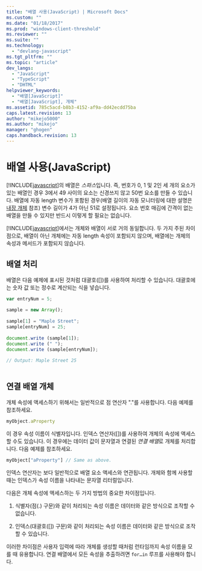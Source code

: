 ```yaml
---
title: "배열 사용(JavaScript) | Microsoft Docs"
ms.custom: ""
ms.date: "01/18/2017"
ms.prod: "windows-client-threshold"
ms.reviewer: ""
ms.suite: ""
ms.technology: 
  - "devlang-javascript"
ms.tgt_pltfrm: ""
ms.topic: "article"
dev_langs: 
  - "JavaScript"
  - "TypeScript"
  - "DHTML"
helpviewer_keywords: 
  - "배열[JavaScript]"
  - "배열[JavaScript], 개체"
ms.assetid: 785c5acd-b8b3-4152-af9a-dd42ecdd75ba
caps.latest.revision: 13
author: "mikejo5000"
ms.author: "mikejo"
manager: "ghogen"
caps.handback.revision: 13
---
```

# 배열 사용(JavaScript)
[!INCLUDE[javascript](../../javascript/includes/javascript-md.md)]의 배열은 *스파스*입니다.  즉, 번호가 0, 1 및 2인 세 개의 요소가 있는 배열인 경우 3에서 49 사이의 요소는 신경쓰지 않고 50번 요소를 만들 수 있습니다.  배열에 자동 length 변수가 포함된 경우\(배열 길이의 자동 모니터링에 대한 설명은 [내장 개체](../../javascript/intrinsic-objects-javascript.md) 참조\) 변수 길이가 4가 아닌 51로 설정됩니다.  요소 번호 매김에 간격이 없는 배열을 만들 수 있지만 반드시 이렇게 할 필요는 없습니다.  
  
 [!INCLUDE[javascript](../../javascript/includes/javascript-md.md)]에서는 개체와 배열이 서로 거의 동일합니다.  두 가지 주된 차이점으로, 배열이 아닌 개체에는 자동 length 속성이 포함되지 않으며, 배열에는 개체의 속성과 메서드가 포함되지 않습니다.  
  
## 배열 처리  
 배열은 다음 예제에 표시된 것처럼 대괄호\(\[\]\)를 사용하여 처리할 수 있습니다.  대괄호에는 숫자 값 또는 정수로 계산되는 식을 넣습니다.  
  
```javascript  
var entryNum = 5;  
  
sample = new Array();  
  
sample[1] = "Maple Street";  
sample[entryNum] = 25;  
  
document.write (sample[1]);  
document.write (" ");  
document.write (sample[entryNum]);  
  
// Output: Maple Street 25  
  
```  
  
## 연결 배열 개체  
 개체 속성에 액세스하기 위해서는 일반적으로 점 연산자 "."를 사용합니다.  다음 예제를 참조하세요.  
  
```javascript  
myObject.aProperty  
```  
  
 이 경우 속성 이름이 식별자입니다.  인덱스 연산자\(\[\]\)를 사용하여 개체의 속성에 액세스할 수도 있습니다.  이 경우에는 데이터 값이 문자열과 연결된 *연결 배열*로 개체를 처리합니다.  다음 예제를 참조하세요.  
  
```javascript  
myObject["aProperty"] // Same as above.  
```  
  
 인덱스 연산자는 보다 일반적으로 배열 요소 액세스와 연관됩니다.  개체와 함께 사용할 때는 인덱스가 속성 이름을 나타내는 문자열 리터럴입니다.  
  
 다음은 개체 속성에 액세스하는 두 가지 방법의 중요한 차이점입니다.  
  
1.  식별자\(점\(.\) 구문\)와 같이 처리되는 속성 이름은 데이터와 같은 방식으로 조작할 수 없습니다.  
  
2.  인덱스\(대괄호\(\[\]\) 구문\)와 같이 처리되는 속성 이름은 데이터와 같은 방식으로 조작할 수 있습니다.  
  
 이러한 차이점은 사용자 입력에 따라 개체를 생성할 때처럼 런타임까지 속성 이름을 모를 때 유용합니다.  연결 배열에서 모든 속성을 추출하려면 `for…in` 루프를 사용해야 합니다.